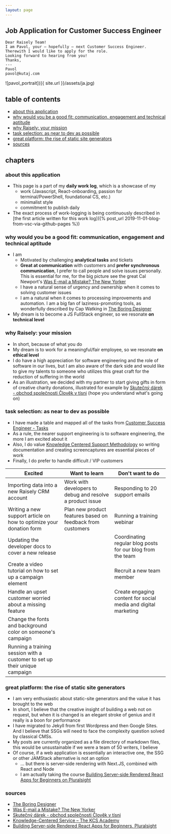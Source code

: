 ```yaml
---
layout: page
---
```


## Job Application for Customer Success Engineer

```
Dear Raisely Team! 
I am Pavol, your — hopefully — next Customer Success Engineer. 
Therewith I would like to apply for the role. 
Looking forward to hearing from you! 
Thanks, 
---
Pavol
pavol@kutaj.com
```

![pavol_portrait]({{ site.url }}/assets/ja.jpg)

## table of contents
<!-- TOC -->

- [about this application](#about-this-application)
- [why would you be a good fit: communication, engagement and technical aptitude](#why-would-you-be-a-good-fit-communication-engagement-and-technical-aptitude)
- [why Raisely: your mission](#why-raisely-your-mission)
- [task selection: as near to dev as possible](#task-selection-as-near-to-dev-as-possible)
- [great platform: the rise of static site generators](#great-platform-the-rise-of-static-site-generators)
- [sources](#sources)

<!-- /TOC -->

## chapters
### about this application
* This page is a part of my **daily work log**, which is a showcase of my 
    * work (Javascript, React-onboarding, passion for terminal/PowerShell, foundational CS, etc.)
    * minimalist style
    * commitment to publish daily
* The exact process of work-logging is being continuously described in [the first article written for this work log]({% post_url 2019-11-01-blog-from-vsc-via-github-pages %})

### why would you be a good fit: communication, engagement and technical aptitude
* I am
    * Motivated by challenging **analytical tasks** and tickets
    * **Great at communication** with customers and **prefer synchronous communication**, I prefer to call people and solve issues personally. This is essential for me, for the big picture see the great Cal Newport's [Was E-mail a Mistake? The New Yorker](https://www.newyorker.com/tech/annals-of-technology/was-e-mail-a-mistake)
    * I have a natural sense of urgency and ownership when it comes to solving customer issues
    * I am a natural when it comes to processing improvements and automation. I am a big fan of laziness-promoting tools, as wonderfully described by Cap Watking in [The Boring Designer](https://capwatkins.com/blog/the-boring-designer)
* My dream is to become a JS FullStack engineer, so we resonate **on technical level**

### why Raisely: your mission
* In short, because of what you do
* My dream is to work for a meaningful/fair employee, so we resonate **on ethical level**
* I do have a high appreciation for software engineering and the role of software in our lives, but I am also aware of the dark side and would like to give my talents to someone who utilizes this great craft for the reduction of suffering in the world
* As an illustration, we decided with my partner to start giving gifts in form of creative charity donations, illustrated for example by [Skutečný dárek - obchod společnosti Člověk v tísni](https://www.skutecnydarek.cz/) (hope you understand what's going on)

### task selection: as near to dev as possible
* I have made a table and mapped all of the tasks from [Customer Success Engineer - Tasks](https://gist.github.com/jamiemling/66ed83e1d0abc07290ca0c7a8dd81c31)
* As a rule, the nearer support engineering is to software engineering, the more I am excited about it
* Also, I do value [Knowledge Centered Support Methodology](https://www.thekcsacademy.net/kcs/) so writing documentation and creating screencaptures are essential pieces of work
* Finally, I do prefer to handle difficult / VIP customers

Excited                                                                    | Want to learn                                              | Don't want to do
---------------------------------------------------------------------------|------------------------------------------------------------|---------------------------------------------------------------
Importing data into a new Raisely CRM account                              | Work with developers to debug and resolve a product issue  | Responding to 20 support emails
Writing a new support article on how to optimize your donation form        | Plan new product features based on feedback from customers | Running a training webinar
Updating the developer docs to cover a new release                         |                                                            | Coordinating regular blog posts for our blog from the team
Create a video tutorial on how to set up a campaign element                |                                                            | Recruit a new team member
Handle an upset customer worried about a missing feature                   |                                                            | Create engaging content for social media and digital marketing
Change the fonts and background color on someone's campaign                |                                                            |
Running a training session with a customer to set up their unique campaign |                                                            |

### great platform: the rise of static site generators
* I am very enthusiastic about static-site generators and the value it has brought to the web 
* In short, I believe that the creative insight of building a web not on request, but when it is changed is an elegant stroke of genius and it really is a boon for performance
* I have migrated to Jekyll from first Wordpress and then Google Sites. And I believe that SSGs will need to face the complexity question solved by classical CMSs.
* My posts are currently organized as a file directory of markdown files, this would be unsustainable if we were a team of 50 writers, I believe
* Of course, if a web application is essentially an interactive one, the SSG or other JAMStack alternative is not an option
    * ... but there is server-side rendering with Next.JS, combined with React and Node
    * I am actually taking the course [Building Server-side Rendered React Apps for Beginners on Pluralsight](https://www.pluralsight.com/courses/building-server-side-rendered-react-apps-beginners)

### sources
* [The Boring Designer](https://capwatkins.com/blog/the-boring-designer)
* [Was E-mail a Mistake? The New Yorker](https://www.newyorker.com/tech/annals-of-technology/was-e-mail-a-mistake)
* [Skutečný dárek - obchod společnosti Člověk v tísni](https://www.skutecnydarek.cz/)
* [Knowledge-Centered Service – The KCS Academy](https://www.thekcsacademy.net/kcs/)
* [Building Server-side Rendered React Apps for Beginners, Pluralsight](https://www.pluralsight.com/courses/building-server-side-rendered-react-apps-beginners)